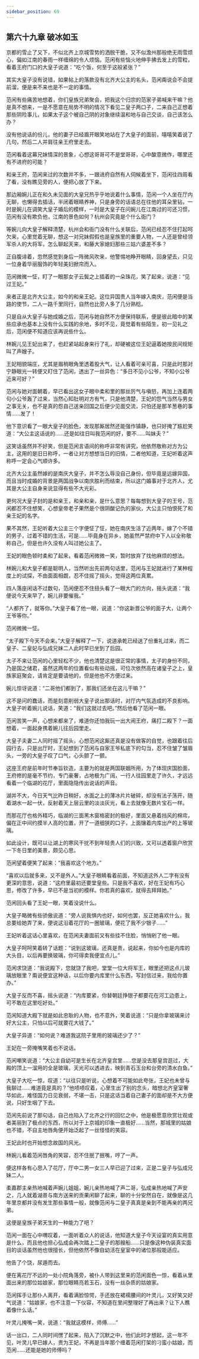 ```yaml
---
sidebar_position: 69
---
```


## 第六十九章 **破冰如玉**

京都的雪止了又下，不似北齐上京城雪势的洒脱干脆，又不似澹州那般绝无雨雪烦心，偏如江南的春雨一样缠绵的令人烦恼。范闲有些恼火地伸手拂去发上的雪粒，看着王府门口的大皇子说道：“吃个饭，何至于这般紧张？”

其实大皇子没有说错，如果帖上的落款没有北齐大公主的名头，范闲甭说会不会提前溜，便是来不来也是不一定的事情。

范闲有些痛苦地想着，你们皇族兄弟聚会，把我这个归宗的范家子弟喊来干嘛？他是真不想来，一是不愿意在局势不明的情况下看见二皇子两口子，二来自己正想着那些阴险事儿，如果太子这个被自己阴的对象继续温和地与自己交谈，自己该怎么办？

没有他说话的份儿，他的妻子已经眉开眼笑地站在了大皇子的面前，嘻嘻笑着说了几句，然后二人并肩往亲王府里走去。

范闲看着这幕兄妹情深的景象，心想这哥哥可不是堂哥哥，心中酸意微作，哪里还有不进府的可能？

和亲王府，范闲来过的次数并不多，一跟进府自然有人伺候着坐下，范闲往四周看了看，没有瞧见旁的人，便把心放了下来。

那边厢婉儿正在和久未见面的大皇兄热乎乎地说着什么事情，范闲一个人坐在厅内无聊，也懒得去插话，半闭着眼睛养神，只是身旁的话语总在往他的耳朵里钻，一时是婉儿在调笑大皇子婚后的模样，一时是大皇子在问婉儿在江南过的可还习惯，范闲有没有欺负他，江南的景色如何？杭州会究竟是个什么衙门？

等婉儿向大皇子解释清楚，杭州会和衙门没有什么关联后，范闲已经忍不住打起呵欠来，心里觉着无聊，想这一对兄妹假假也是皇族里的重要人物，一人还是曾经领军杀人的大将军，怎么聊起天来，和藤大家媳妇那些三姑六婆差不多？

正自腹诽着，忽然感觉到身后一阵微风吹来，他警惕地睁开眼睛，回身望去，只见一位身着华丽服饰的年轻美妇掀帘而入。

范闲微微一怔，盯了一眼那女子云鬓之上插着的一朵珠花，笑了起来，说道：“见过王妃。”

来者正是北齐大公主，如今的和亲王妃。这位异国贵人当年嫁入南庆，范闲便是当路的使节，二人一路千里同行，自然也比旁人多了几分熟稔。

只是自从大皇子与她成婚之后，范闲与她自然不方便保持联系，便是彼此暗中的某些应承也基本上没有什么实践的余地，多时不见，竟觉着有些陌生，初一见礼之后，范闲便不知道应该再说些什么。

林婉儿见王妃出来了，也赶紧站起身来行了礼，却硬被这位王妃逼着她按民间规矩叫了声嫂子。

王妃相貌端庄，尤其是眉梢眼角里透着股大气，让人看着可亲可喜，只是此时那对宁静眼光一转便又盯住了范闲，透出了一丝异色：“多日不见小公爷，不知小公爷近来可好？”

范闲与她对面朝着，早已看出这女子眼中柔和里的那丝厉气与嗔怒，再加上连着两句小公爷轰了过来，当然心知肚明对方有气，只是他清楚，王妃的怨气当然与男女之事无关，也不是真的怨自己送亲回国之后便少见面交流，只怕还是那羊葱巷的事情……发了！

他下意识看了一眼大皇子的脸色，发现那厮居然还能强作镇静，也只好掩了尴尬笑道：“大公主这话说的……还是如往日叫我范闲的好，要不……叫妹夫？”

这笑话虽然并不好笑，但是范闲言语间的称呼非常有讲究，他依然敬称对方为公主，这用的是旧日称呼，一者让对方想想当日的旧情，二者他知道，王妃听着这声称呼一定会心气顺许多。

北齐大公主虽然嫁的是南庆大皇子，并不怎么辱没自己身份，但毕竟是远嫁异国，而且当时成婚的背景是两国战争以南庆胜利而结束，所以这门婚事对于北齐人，尤其是大公主自身来说显得有些不大光彩。

更何况大皇子封的是和亲王，和亲和亲，是什么意思？每每想到大皇子的王号，范闲都忍不住想笑，心想皇帝老子果然是个很阴酸记仇的家伙，大公主只怕恨死了和亲王妃的名字。

果不其然，王妃听着大公主三个字便怔了怔，她在南庆生活了近两年，嫁了个不错的男子，过着不错的生活，可是……毕竟身在异乡，她虽然严禁府中下人以全称敬称自己，但是也许久没有人叫过她公主了。

王妃的眼色顿时柔和了起来，看着范闲微微一笑，暂时放弃了找他麻烦的想法。

林婉儿和大皇子都是聪明人，当然听出先前两句话里，范闲与王妃就进行了某种程度上的试探，不由面面相觑，忍不住摇了摇头，觉得这两位真累。

四人落座闲话不过数句，范闲便忍不住扭头看了一眼大门的方向，摇头说道：“我便说今天来早了，婉儿非要催我。”

“人都齐了，就等你。”大皇子看了他一眼，说道：“你这新晋公爷的面子大，让两个王爷等你。”

范闲微微一怔。

“太子殿下今天不会来。”大皇子解释了一下，说道承乾已经送了份重礼过来，而二皇子、二皇妃与弘成兄妹二人此时早已坐到了后园。

太子不来让范闲的心里轻松不少，他也清楚这是很正常的事情，太子的身份不同，乃是国之储君，虽然这两年的位置看似有些动摇，可位次依然高在诸皇子之上，皇族家庭聚会，请肯定是要请他的，但是他也不方便过来。

婉儿惊讶说道：“二哥他们都到了，那我们还坐在这儿干嘛？”

这不是问的蠢话，而是刻意削弱大皇子说出那话时，对厅内气氛造成的不良影响。大皇子听着婉儿说话，笑道：“我们这就过去吧。”然后他看了范闲一眼。

范闲苦笑一声，心想来都来了，难道你还怕我玩一出大闹王府，痛打二殿下？一面想着，一面起身携着婉儿往后园里走。

大皇子夫妻二人同时摇了摇头，心想范闲这厮还真是没有做客的自觉，也跟着往后园行去，只是出厅时，王妃想到了范闲与自家王爷私底下的勾当，忍不住皱了皱眉头，一旁的大皇子叹了口气，心头颤了一颤。

这座王府是前年时节奉旨钦造，主要为的就是两国联姻所用，为了体现庆国脸面，王府修的是毫不节约，专门豪奢，占地极为广阔，一行人往园里走了许久，才远远看着一个临湖的花厅，里面隐隐传出说话的声音。

湖并不大，今日天气比昨日稍好，水面之上的薄冰片片破碎，却没有法子荡开，随着湖水一起一伏，反射着天上层云里的淡淡灰光，看上去就像无数片宝石一样。

而那花厅也格外精巧，临湖的三面黑木窗格密封的极好，里面又悬着挡风的棉帘，偏在正中间约摸半人高的位置，开了一道细狭的口子，上面镶着内库出产的上等玻璃。

如此设计，既可以让湖上的寒风干扰不到年轻贵人们的兴致，又可以透着窗户欣赏一下冬日里的美景，颇见心思。

范闲望着便笑了起来：“我喜欢这个地方。”

“喜欢以后就多来，又不是外人。”大皇子眼睛看着前面，不知道这外人二字有没有更深的意思，说道：“这府里最初还要堂皇些。只是我不喜欢，好在王妃有巧心思，修改了许多，早已不是当初的模样。你若真的喜欢，就得去拜拜她。”

范闲回头看了王妃一眼，笑着没说什么。

大皇子略微有些骄傲说道：“旁人说我惧内也好，如何也罢，反正她喜欢什么，我总要给她弄了来，便说这沿着花厅的一圈玻璃，便花了我不少银子……”

王妃听着这话心里喜欢，在范闲夫妻面前又有些挂不住脸，悄悄剜了他一眼。

大皇子呵呵笑着转了话题：“说到这玻璃，还真是贵，说起来，你如今也是内库的大头目，以后再要换玻璃，你可得卖我便宜点儿。”

范闲求饶道：“我说殿下，您就饶了我吧，堂堂一位大将军王，眼里还把这点儿玻璃放眼里？甭说便宜这种话，以后你要内库里什么东西，写封信过来，我给你置办。”

大皇子反而不喜，摇头说道：“内库要紧，你替朝廷挣银子都要花在河工边患上，可不敢在这里吃好处。”

范闲知道大殿下就是如此忠耿的人物，也不意外，笑着说道：“只是你拿玻璃来讨好大公主，只怕以后可就要花大钱了。”

大皇子异道：“如何说？难道我这院子里用的玻璃还少了？”

王妃在一旁掩嘴笑着也不说话。

范闲嘲笑说道：“大公主自幼可是生长在北齐皇宫里……您是没去那皇宫逛过，大殿的顶上一溜用的全是玻璃，天光可以透进去，映到青石玉台和台旁的清水白鱼。”

大皇子大吃一惊，叹道：“以往只是听说，心想着不可能如此夸张，王妃也未曾与我聊过……难道竟是真的？”他啧啧叹着，心里生出了别的念头，暗想北齐皇室奢华如此，难怪国力日见衰弱，不堪一击，只是这话当着自己妻子的面却是不大方便说，只好生咽了下去。

范闲先前说了那句话，自己也陷入了北齐之行的回忆之中，他是极愿意欣赏壮观或者美丽到了极点的东西，所以对于上京城的印象一直极好……当然，那城里的姑娘也不错，不自主地唇角便开始泛起了一丝怪怪的笑容。

王妃此时也开始想念故国的风光。

林婉儿看着范闲唇角的笑容，忍不住抿了抿嘴，哼了一声。

便这样各有心思入了花厅，厅中二男一女三人早已迎了过来，正是二皇子与弘成兄妹二人。

柔嘉郡主亲热地喊着声婉儿姐姐，婉儿亲热地喊了声二哥，弘成亲热地喊了声安之，几人就着湖景与南方送来的贡果闲聊了起来，聊的十分安然自在，就像是这几年里京都并没有发生那些事情一般，就像范闲与二皇子真真是亲到不能再亲的两兄弟。

这便是皇族子弟天生的一种能力了吧？

范闲一面在心中喟叹着，一面听着众人的说话，他知道大皇子今天设宴的真实用意是什么，而且他也担心弘成会再次踏上二皇子的那艘船……只是像这种伪装真实面目的谈话虽然他也很擅长，但他依然不像自幼活在皇室中的诸位那般能适应。

他告了个饶，尿遁而去。

便在离花厅不远的一处小院角落旁，被仆人带到这里来的范闲面色一惊，看着从里面出来的那位姑娘家，那位眼睛亮若玉石，没有一丝杂质的姑娘家。

范闲挥手让那仆人离开，看着满脸惊愕，手还放在裙襦腰间的叶灵儿，又好笑又好气说道：“姑娘家，也不注意一下仪容，不知道在里间整理好了再出来？让下人瞧着像什么话。”

叶灵儿掩嘴一笑，说道：“我就这模样，师傅……”

话一出口，二人同时间愣了起来，陷入了沉默之中，他们此时才想起，这一年不见，叶灵儿早已嫁人，贵为王妃，不再是当年那个缠着范闲打架的刁蛮小姑娘，而范闲……还能是她的师傅吗？

